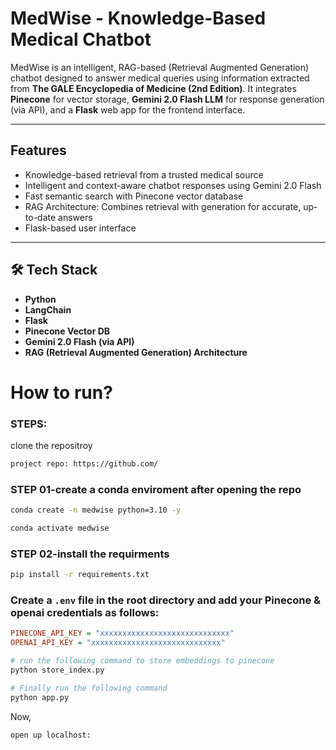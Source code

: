 # MedWise - Knowledge-Based Medical Chatbot

MedWise is an intelligent, RAG-based (Retrieval Augmented Generation) chatbot designed to answer medical queries using information extracted from **The GALE Encyclopedia of Medicine (2nd Edition)**. It integrates **Pinecone** for vector storage, **Gemini 2.0 Flash LLM** for response generation (via API), and a **Flask** web app for the frontend interface.

---

## Features

- Knowledge-based retrieval from a trusted medical source  
- Intelligent and context-aware chatbot responses using Gemini 2.0 Flash  
- Fast semantic search with Pinecone vector database  
- RAG Architecture: Combines retrieval with generation for accurate, up-to-date answers  
- Flask-based user interface  

---

## 🛠️ Tech Stack

- **Python**
- **LangChain**
- **Flask**
- **Pinecone Vector DB**
- **Gemini 2.0 Flash (via API)**
- **RAG (Retrieval Augmented Generation) Architecture**
# How to run?
### STEPS:

clone the repositroy

``` bash
project repo: https://github.com/
```
### STEP 01-create a conda enviroment after opening the repo

``` bash
conda create -n medwise python=3.10 -y
```
```bash
conda activate medwise
```

### STEP 02-install the requirments

```bash 
pip install -r requirements.txt
```
### Create a `.env` file in the root directory and add your Pinecone & openai credentials as follows:

```ini
PINECONE_API_KEY = "xxxxxxxxxxxxxxxxxxxxxxxxxxxxx"
OPENAI_API_KEY = "xxxxxxxxxxxxxxxxxxxxxxxxxxxxx"
```


```bash
# run the following command to store embeddings to pinecone
python store_index.py
```

```bash
# Finally run the following command
python app.py
```

Now,
```bash
open up localhost:
```


